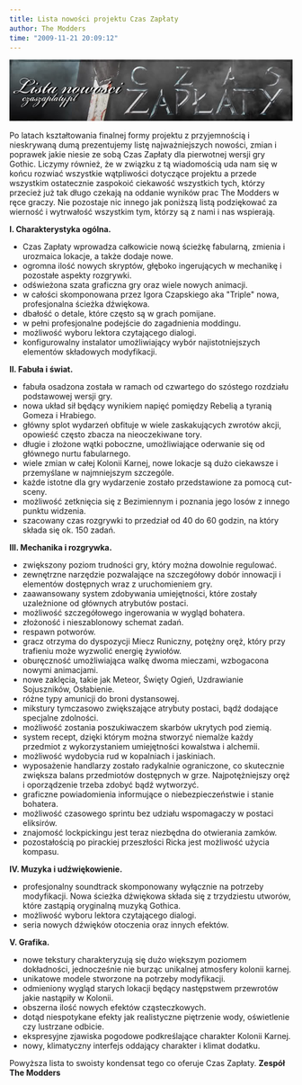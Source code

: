 ```yaml
---
title: Lista nowości projektu Czas Zapłaty
author: The Modders
time: "2009-11-21 20:09:12"
---
```


<img src="/images/206fmf5.jpg" class="banner">

Po latach kształtowania finalnej formy projektu z przyjemnością i nieskrywaną dumą prezentujemy listę najważniejszych nowości, zmian i poprawek jakie niesie ze sobą Czas Zapłaty dla pierwotnej wersji gry Gothic. Liczymy również, że w związku z tą wiadomością uda nam się w końcu rozwiać wszystkie wątpliwości dotyczące projektu a przede wszystkim ostatecznie zaspokoić ciekawość wszystkich tych, którzy przecież już tak długo czekają na oddanie wyników prac The Modders w ręce graczy. Nie pozostaje nic innego jak poniższą listą podziękować za wierność i wytrwałość wszystkim tym, którzy są z nami i nas wspierają.


**I. Charakterystyka ogólna.**
- Czas Zapłaty wprowadza całkowicie nową ścieżkę fabularną, zmienia i urozmaica lokacje, a także dodaje nowe.
- ogromna ilość nowych skryptów, głęboko ingerujących w mechanikę i pozostałe aspekty rozgrywki.
- odświeżona szata graficzna gry oraz wiele nowych animacji.
- w całości skomponowana przez Igora Czapskiego aka "Triple" nowa, profesjonalna ścieżka dźwiękowa.
- dbałość o detale, które często są w grach pomijane.
- w pełni profesjonalne podejście do zagadnienia moddingu.
- możliwość wyboru lektora czytającego dialogi.
- konfigurowalny instalator umożliwiający wybór najistotniejszych elementów składowych modyfikacji.

**II. Fabuła i świat.**
- fabuła osadzona została w ramach od czwartego do szóstego rozdziału podstawowej wersji gry.
- nowa układ sił będący wynikiem napięć pomiędzy Rebelią a tyranią Gomeza i Hrabiego.
- główny splot wydarzeń obfituje w wiele zaskakujących zwrotów akcji, opowieść często zbacza na nieoczekiwane tory.
- długie i złożone wątki poboczne, umożliwiające oderwanie się od głównego nurtu fabularnego.
- wiele zmian w całej Kolonii Karnej, nowe lokacje są dużo ciekawsze i przemyślane w najmniejszym szczególe.
- każde istotne dla gry wydarzenie zostało przedstawione za pomocą cut-sceny.
- możliwość zetknięcia się z Bezimiennym i poznania jego losów z innego punktu widzenia.
- szacowany czas rozgrywki to przedział od 40 do 60 godzin, na który składa się ok. 150 zadań.

**III. Mechanika i rozgrywka.**
- zwiększony poziom trudności gry, który można dowolnie regulować.
- zewnętrzne narzędzie pozwalające na szczegółowy dobór innowacji i elementów dostępnych wraz z uruchomieniem gry.
- zaawansowany system zdobywania umiejętności, które zostały uzależnione od głównych atrybutów postaci.
- możliwość szczegółowego ingerowania w wygląd bohatera.
- złożoność i nieszablonowy schemat zadań.
- respawn potworów.
- gracz otrzyma do dyspozycji Miecz Runiczny, potężny oręż, który przy trafieniu może wyzwolić energię żywiołów.
- oburęczność umożliwiająca walkę dwoma mieczami, wzbogacona nowymi animacjami.
- nowe zaklęcia, takie jak Meteor, Święty Ogień, Uzdrawianie Sojuszników, Osłabienie.
- różne typy amunicji do broni dystansowej.
- mikstury tymczasowo zwiększające atrybuty postaci, bądź dodające specjalne zdolności.
- możliwość zostania poszukiwaczem skarbów ukrytych pod ziemią.
- system recept, dzięki którym można stworzyć niemalże każdy przedmiot z wykorzystaniem umiejętności kowalstwa i alchemii.
- możliwość wydobycia rud w kopalniach i jaskiniach.
- wyposażenie handlarzy zostało radykalnie ograniczone, co skutecznie zwiększa balans przedmiotów dostępnych w grze. Najpotężniejszy oręż i oporządzenie trzeba zdobyć bądź wytworzyć.
- graficzne powiadomienia informujące o niebezpieczeństwie i stanie bohatera.
- możliwość czasowego sprintu bez udziału wspomagaczy w postaci eliksirów.
- znajomość lockpickingu jest teraz niezbędna do otwierania zamków.
- pozostałością po pirackiej przeszłości Ricka jest możliwość użycia kompasu.

**IV. Muzyka i udźwiękowienie.**
- profesjonalny soundtrack skomponowany wyłącznie na potrzeby modyfikacji. Nowa ścieżka dźwiękowa składa się z trzydziestu utworów, które zastąpią oryginalną muzyką Gothica.
- możliwość wyboru lektora czytającego dialogi.
- seria nowych dźwięków otoczenia oraz innych efektów.

**V. Grafika.**
- nowe tekstury charakteryzują się dużo większym poziomem dokładności, jednocześnie nie burząc unikalnej atmosfery kolonii karnej.
- unikatowe modele stworzone na potrzeby modyfikacji.
- odmieniony wygląd starych lokacji będący następstwem przewrotów jakie nastąpiły w Kolonii.
- obszerna ilość nowych efektów cząsteczkowych.
- dotąd niespotykane efekty jak realistyczne piętrzenie wody, oświetlenie czy lustrzane odbicie.
- ekspresyjne zjawiska pogodowe podkreślające charakter Kolonii Karnej.
- nowy, klimatyczny interfejs oddający charakter i klimat dodatku.


Powyższa lista to swoisty kondensat tego co oferuje Czas Zapłaty.
**Zespół The Modders**